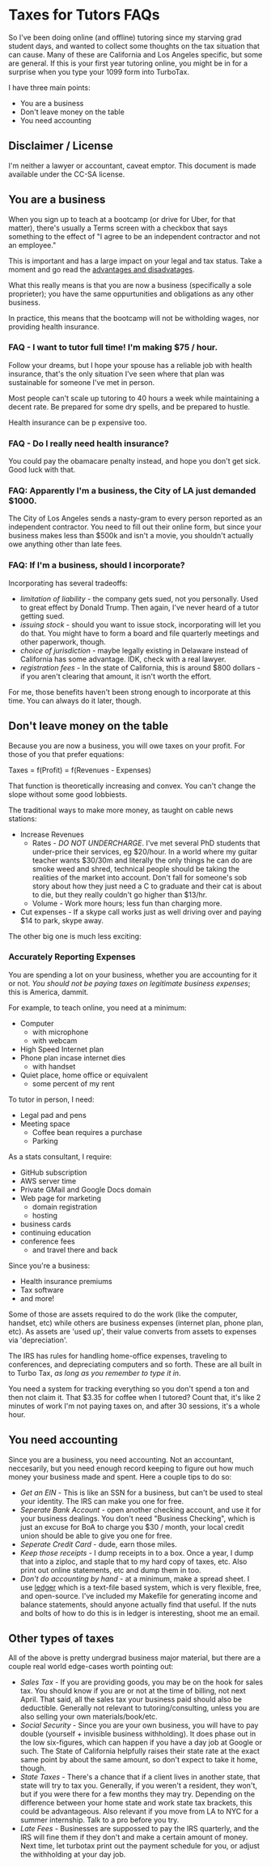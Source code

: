 # Taxes for Tutors FAQs

So I've been doing online (and offline) tutoring since my starving grad student
days, and wanted to collect some thoughts on the tax situation that can cause.
Many of these are California and Los Angeles specific, but some are general. If
this is your first year tutoring online, you might be in for a surprise when
you type your 1099 form into TurboTax.

I have three main points:

  * You are a business
  * Don't leave money on the table
  * You need accounting

## Disclaimer / License

I'm neither a lawyer or accountant, caveat emptor. This document is made
available under the CC-SA license.

## You are a business

  When you sign up to teach at a bootcamp (or drive for Uber, for that matter),
 there's usually a Terms screen with a checkbox that says something to the
effect of "I agree to be an independent contractor and not an employee."

This is important and has a large impact on your legal and tax status. Take a
 moment and go read the [advantages and
disadvatages](https://en.wikipedia.org/wiki/Independent_contractor#Advantages_and_disadvantages_to_contractors).

What this really means is that you are now a business (specifically a sole
proprieter); you have the same oppurtunities and obligations as any other
business.

In practice, this means that the bootcamp will not be witholding wages, nor
providing health insurance.

### FAQ - I want to tutor full time! I'm making $75 / hour.

Follow your dreams, but I hope your spouse has a reliable job with health
insurance, that's the only situation I've seen where that plan was sustainable
for someone I've met in person.

 Most people can't scale up tutoring to 40 hours a week while maintaining a
decent rate. Be prepared for some dry spells, and be prepared to hustle.

  Health insurance can be p expensive too.

### FAQ - Do I really need health insurance?

You could pay the obamacare penalty instead, and hope you don't get sick. Good
luck with that.

### FAQ: Apparently I'm a business, the City of LA just demanded $1000.

The City of Los Angeles sends a nasty-gram to every person reported as an
independent contractor. You need to fill out their online form, but since your
business makes less than $500k and isn't a movie, you shouldn't actually owe
anything other than late fees.

### FAQ: If I'm a business, should I incorporate?

Incorporating has several tradeoffs:

  * *limitation of liability* - the company gets sued, not you personally.
    Used to great effect by Donald Trump. Then again, I've never heard of a
tutor getting sued.
  * *issuing stock* - should you want to issue stock, incorporating will let
    you do that. You might have to form a board and file quarterly meetings and
other paperwork, though.
  * *choice of jurisdiction* - maybe legally existing in Delaware instead of
    California has some advantage. IDK, check with a real lawyer.
  * *registration fees* - In the state of California, this is around $800
    dollars - if you aren't clearing that amount, it isn't worth the effort.

For me, those benefits haven't been strong enough to incorporate at this time.
You can always do it later, though.

## Don't leave money on the table

Because you are now a business, you will owe taxes on your profit. For those of
you that prefer equations:

Taxes = f(Profit) = f(Revenues - Expenses)

That function is theoretically increasing and convex. You can't change the
slope without some good lobbiests.

The traditional ways to make more money, as taught on cable news stations:

  * Increase Revenues
    * Rates - *DO NOT UNDERCHARGE*. I've met several PhD students that
      under-price their services, eg $20/hour. In a world where my guitar
teacher wants $30/30m and literally the only things he can do are smoke weed
and shred, technical people should be taking the realities of the market into
account.  Don't fall for someone's sob story about how they just need a C to
graduate and their cat is about to die, but they really couldn't go higher than
$13/hr.
    * Volume - Work more hours; less fun than charging more.
  * Cut expenses - If a skype call works just as well driving over and paying
    $14 to park, skype away.

The other big one is much less exciting:


### Accurately Reporting Expenses

You are spending a lot on your business, whether you are accounting for it or
not. *You should not be paying taxes on legitimate business expenses*; this is
America, dammit.

For example, to teach online, you need at a minimum:

  * Computer
    * with microphone
    * with webcam
  * High Speed Internet plan
  * Phone plan incase internet dies
    * with handset
  * Quiet place, home office or equivalent
    * some percent of my rent


To tutor in person, I need:

  * Legal pad and pens
  * Meeting space
    * Coffee bean requires a purchase
    * Parking

As a stats consultant, I require:

  * GitHub subscription
  * AWS server time
  * Private GMail and Google Docs domain
  * Web page for marketing
    * domain registration
    * hosting
  * business cards
  * continuing education
  * conference fees
    * and travel there and back

Since you're a business:

  * Health insurance premiums
  * Tax software
  * and more!

Some of those are assets required to do the work (like the computer, handset,
  etc) while others are business expenses (internet plan, phone plan, etc). As
assets are 'used up', their value converts from assets to expenses via
'depreciation'.

The IRS has rules for handling home-office expenses, traveling to conferences,
  and depreciating computers and so forth. These are all built in to Turbo Tax,
*as long as you remember to type it in*.

You need a system for tracking everything so you don't spend a ton and then not
  claim it. That $3.35 for coffee when I tutored? Count that, it's like 2
minutes of work I'm not paying taxes on, and after 30 sessions, it's a whole
hour.





## You need accounting

Since you are a business, you need accounting. Not an accountant, neccesarily,
but you need enough record keeping to figure out how much money your business
made and spent. Here a couple tips to do so:

  * *Get an EIN* - This is like an SSN for a business, but can't be used to
    steal your identity. The IRS can make you one for free.
  * *Seperate Bank Account* - open another checking account, and use it for
    your business dealings. You don't need "Business Checking", which is just
an excuse for BoA to charge you $30 / month, your local credit union should be
able to give you one for free.
  * *Seperate Credit Card* - dude, earn those miles.
  * *Keep those receipts* - I dump receipts in to a box. Once a year, I dump
    that into a ziploc, and staple that to my hard copy of taxes, etc. Also
print out online statements, etc and dump them in too.
  * *Don't do accounting by hand* - at a minimum, make a spread sheet. I use
    [ledger](http://ledger-cli.org/) which is a text-file based system, which
is very flexible, free, and open-source.  I've included my Makefile for
generating income and balance statements, should anyone actually find that
useful. If the nuts and bolts of how to do this is in ledger is interesting,
shoot me an email.


## Other types of taxes

All of the above is pretty undergrad business major material, but there are a
couple real world edge-cases worth pointing out:

  * *Sales Tax* - If you are providing goods, you may be on the hook for sales
    tax. You should know if you are or not at the time of billing, not next
April. That said, all the sales tax your business paid should also be
deductible. Generally not relevant to tutoring/consulting, unless you are also
selling your own materials/book/etc.
  * *Social Security* - Since you are your own business, you will have to pay
    double (yourself + invisible business withholding). It does phase out in
the low six-figures, which can happen if you have a day job at Google or such.
The State of California helpfully raises their state rate at the exact same
point by about the same amount, so don't expect to take it home, though.
  * *State Taxes* - There's a chance that if a client lives in another state,
    that state will try to tax you. Generally, if you weren't a resident, they
won't, but if you were there for a few months they may try. Depending on the
difference between your home state and work state tax brackets, this could be
advantageous. Also relevant if you move from LA to NYC for a summer internship.
Talk to a pro before you try.
  * *Late Fees* - Businesses are suppossed to pay the IRS quarterly, and the
    IRS will fine them if they don't and make a certain amount of money. Next
time, let turbotax print out the payment schedule for you, or adjust the
withholding at your day job.
